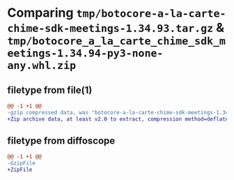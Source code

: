 # Comparing `tmp/botocore-a-la-carte-chime-sdk-meetings-1.34.93.tar.gz` & `tmp/botocore_a_la_carte_chime_sdk_meetings-1.34.94-py3-none-any.whl.zip`

## filetype from file(1)

```diff
@@ -1 +1 @@
-gzip compressed data, was "botocore-a-la-carte-chime-sdk-meetings-1.34.93.tar", last modified: Sat Apr 27 01:00:39 2024, max compression
+Zip archive data, at least v2.0 to extract, compression method=deflate
```

## filetype from diffoscope

```diff
@@ -1 +1 @@
-GzipFile
+ZipFile
```

